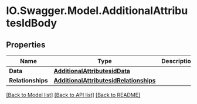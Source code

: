 # IO.Swagger.Model.AdditionalAttributesIdBody
## Properties

Name | Type | Description | Notes
------------ | ------------- | ------------- | -------------
**Data** | [**AdditionalAttributesidData**](AdditionalAttributesidData.md) |  | [optional] 
**Relationships** | [**AdditionalAttributesidRelationships**](AdditionalAttributesidRelationships.md) |  | [optional] 

[[Back to Model list]](../README.md#documentation-for-models) [[Back to API list]](../README.md#documentation-for-api-endpoints) [[Back to README]](../README.md)

